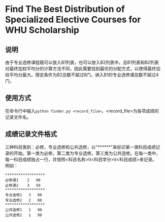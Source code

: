 # Find The Best Distribution of Specialized Elective Courses for WHU Scholarship

## 说明
由于专业选修课程既可以放入B1列表，也可以放入B2列表中。且B1列表和B2列表对最终加权平均分的计算方法不同，因此需要找到最优的分配方式，以使得最终加权平均分最大。限定条件为B2总数不超过8门，纳入B1的专业选修课总数不超过4门。

## 使用方式
在命令行中输入```python finder.py <record_file>```，<record_file>为各项成绩的记录文件名。

## 成绩记录文件格式
三种科目类别：必修，专业选修和公共选修，以"\*\*\****"来标识某一类科目成绩记录的开始。第一类为必修，第二类为专业选修，第三类为公共选修。在每一类中，每一科目成绩独占一行，并按照<科目名称>\t<科目学分>\t<科目成绩>来记录。
例如：
```
******************
必修课1    2   90
必修课2    3   50
******************
专业选修1   3   90
专业选修2   2   80
******************
公共选修1   1   90
公共选修2   1   90
```




